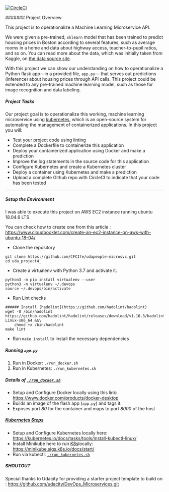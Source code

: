 [![CircleCI](https://dl.circleci.com/status-badge/img/gh/Simon-Ejilogo/Microserv4/tree/master.svg?style=svg)](https://dl.circleci.com/status-badge/redirect/gh/Simon-Ejilogo/Microserv4/tree/master)

####### Project Overview

This project is to operationalize a Machine Learning Microservice API. 

We were given a pre-trained, `sklearn` model that has been trained to predict housing prices in Boston according to several features, such as average rooms in a home and data about highway access, teacher-to-pupil ratios, and so on. You can read more about the data, which was initially taken from Kaggle, on [the data source site](https://www.kaggle.com/c/boston-housing). 

With this project we can show our understanding on how to operationalize a Python flask app—in a provided file, `app.py`— that serves out predictions (inference) about housing prices through API calls. This project could be extended to any pre-trained machine learning model, such as those for image recognition and data labeling.

##### Project Tasks

Our project goal is to operationalize this working, machine learning microservice using [kubernetes](https://kubernetes.io/), which is an open-source system for automating the management of containerized applications. In this project you will:

* Test your project code using linting
* Complete a Dockerfile to containerize this application
* Deploy your containerized application using Docker and make a prediction
* Improve the log statements in the source code for this application
* Configure Kubernetes and create a Kubernetes cluster
* Deploy a container using Kubernetes and make a prediction
* Upload a complete Github repo with CircleCI to indicate that your code has been tested

---
##### Setup the Environment

I was able to execute this project on AWS EC2 instance running ubuntu 18.04.6 LTS

You can check how to create one from this article : https://www.cloudbooklet.com/create-an-ec2-instance-on-aws-with-ubuntu-18-04/
* Clone the repository

```
git clone https://github.com/CFCIfe/udapeople-microsvc.git
cd uda_project4_
```

* Create a virtualenv with Python 3.7 and activate it.

```
python3 -m pip install virtualenv --user
python3 -m virtualenv ~/.devops
source ~/.devops/bin/activate
```

* Run Lint checks

```
###### Install [hadolint](https://github.com/hadolint/hadolint)
wget -O /bin/hadolint https://github.com/hadolint/hadolint/releases/download/v1.16.3/hadolint-Linux-x86_64 &&\
    chmod +x /bin/hadolint
make lint
```

* Run `make install` to install the necessary dependencies

##### Running `app.py`

1. Run in Docker:  `./run_docker.sh`
2. Run in Kubernetes:  `./run_kubernetes.sh`

##### Details of [`./run_docker.sh`](./run_docker.sh)

* Setup and Configure Docker locally using this link: https://www.docker.com/products/docker-desktop
* Builds an image of the flash app (`app.py`) and tags it.
* Exposes port *80* for the container and maps to port *8000* of the host

##### [Kubernetes Steps](https://kubernetes.io/docs/tasks/tools/install-kubectl/#install-kubectl-on-linux)

* Setup and Configure Kubernetes locally here: https://kubernetes.io/docs/tasks/tools/install-kubectl-linux/
* Install Minikube here to run [K8s](https://kubernetes.io/)locally: https://minikube.sigs.k8s.io/docs/start/
* Run via kubectl: [`./run_kubernetes.sh`](./run_kubernetes.sh)

##### SHOUTOUT

Special thanks to Udacity for providing a starter project template to build on : https://github.com/udacity/DevOps_Microservices.git

